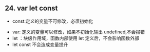 ## 24. var let const

* const:定义的变量不可修改，必须初始化

- var: 定义的变量可以修改，如果不初始化输出 undefined,不会报错
- let ：块级作用域，函数内部使用 let 定义后，不会影响函数外部
- let const 不会造成变量提升
